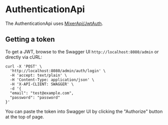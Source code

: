 # AuthenticationApi

The AuthenticationApi uses [MixerApi/JwtAuth](https://github.com/mixerapi/jwt-auth).

## Getting a token

To get a JWT, browse to the Swagger UI `http://localhost:8080/admin` or directly via cURL:

```console
curl -X 'POST' \
  'http://localhost:8080/admin/auth/login' \
  -H 'accept: text/plain' \
  -H 'Content-Type: application/json' \
  -H 'X-API-CLIENT: SWAGGER' \
  -d '{
  "email": "test@example.com",
  "password": "password"
}'
```

You can paste the token into Swagger UI by clicking the "Authorize" button at the top of page.
